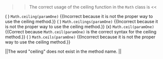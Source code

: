 >>The correct usage of the ceiling function in the <code>Math</code> class is <<

( ) <code>Math.ceiling(paramOne)</code> {{Incorrect because it is not the proper way to use the ceiling method.}}
( ) <code>Math.ceilings(paramOne)</code> {{Incorrect because it is not the proper way to use the ceiling method.}}
(x) <code>Math.ceil(paramOne)</code> {{Correct because <code>Math.ceil(paramOne)</code> is the correct syntax for the ceiling method.}}
( ) <code>Math.ceils(paramOne)</code> {{Incorrect because it is not the proper way to use the ceiling method.}}

||The word "ceiling" does not exist in the method name. ||
